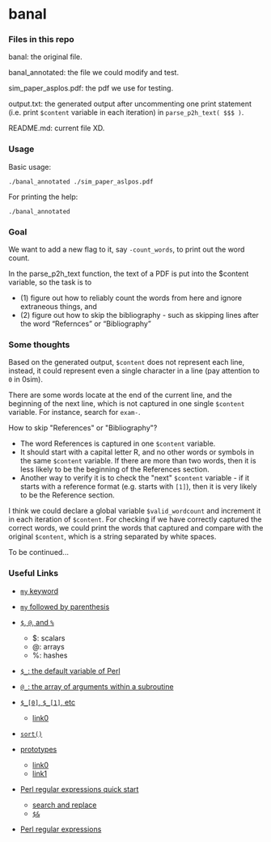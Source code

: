 # banal

### Files in this repo
banal: the original file.

banal_annotated: the file we could modify and test.

sim_paper_asplos.pdf: the pdf we use for testing.

output.txt: the generated output after uncommenting one print statement (i.e. print ```$content``` variable in each iteration) in ```parse_p2h_text( $$$ )```.

README.md: current file XD.

### Usage
Basic usage:
```
./banal_annotated ./sim_paper_aslpos.pdf
```

For printing the help:
```
./banal_annotated
```

### Goal
We want to add a new flag to it, say ```-count_words```, to print out the word count.

In the parse_p2h_text function, the text of a PDF is put into the $content variable, so the task is to 
- (1) figure out how to reliably count the words from here and ignore extraneous things, and 
- (2) figure out how to skip the bibliography - such as skipping lines after the word “Refernces” or “Bibliography”


### Some thoughts
Based on the generated output, ```$content``` does not represent each line, instead, it could represent even a single character in a line (pay attention to ```0``` in 0sim).

There are some words locate at the end of the current line, and the beginning of the next line, which is not captured in one single ```$content``` variable. For instance, search for ```exam-```.

How to skip "References" or "Bibliography"?
- The word References is captured in one ```$content``` variable.
- It should start with a capital letter R, and no other words or symbols in the same ```$content``` variable. If there are more than two words, then it is less likely to be the beginning of the References section.
- Another way to verify it is to check the "next" ```$content``` variable - if it starts with a reference format (e.g. starts with ```[1]```), then it is very likely to be the Reference section.


I think we could declare a global variable ```$valid_wordcount``` and increment it in each iteration of ```$content```. For checking if we have correctly captured the correct words, we could print the words that captured and compare with the original ```$content```, which is a string separated by white spaces.

To be continued...


### Useful Links

+ [```my``` keyword](https://www.geeksforgeeks.org/perl-my-keyword/)

+ [```my``` followed by parenthesis](https://stackoverflow.com/questions/10031455/using-my-with-parentheses-and-only-one-variable)

+ [```$```, ```@```, and ```%```](https://www.geeksforgeeks.org/perl-data-types/?ref=lbp)
    + $: scalars
    + @: arrays
    + %: hashes

+ [```$_```: the default variable of Perl](https://perlmaven.com/the-default-variable-of-perl)

+ [```@_```: the array of arguments within a subroutine](https://stackoverflow.com/questions/4563485/what-is-the-meaning-of-in-perl)

+ [```$_[0]```, ```$_[1]```, etc](https://www.cs.cmu.edu/afs/cs/user/rgs/mosaic/pl-sub.html#:~:text=_%2C%20that%20is-,(%24_%5B0%5D%2C%20%24_%5B1%5D%2C%20...),-.%20The%20array%20%40_)
    + [link0](https://stackoverflow.com/questions/4563485/what-is-the-meaning-of-in-perl#:~:text=Therefore%2C%20if%20you%20called%20a%20function%20with%20two%20arguments%2C%20those%20would%20be%20stored%20in%20%24_%5B0%5D%20and%20%24_%5B1%5D.)

+ [```sort()```](https://www.geeksforgeeks.org/perl-sort-function/)

+ [prototypes](https://perldoc.perl.org/perlsub#Prototypes)
    + [link0](https://stackoverflow.com/questions/36887201/what-does-the-dollar-character-in-the-brackets-of-a-perl-subroutine-mean/36887385)
    + [link1](https://stackoverflow.com/questions/46795246/what-is-the-meaning-of-prototype-in-perl#:~:text=2-,Looking%20at,-your%20previous%20question)

+ [Perl regular expressions quick start](https://perldoc.perl.org/perlrequick)
    + [search and replace](https://perldoc.perl.org/perlrequick#Search-and-replace)
    + [```$&```](https://perldoc.perl.org/variables/$&)
+ [Perl regular expressions](https://perldoc.perl.org/perlre)
